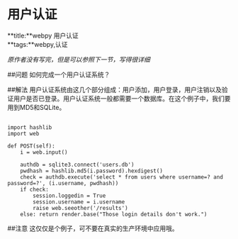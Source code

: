 # 用户认证
**title:**webpy 用户认证  
**tags:**webpy,认证

_原作者没有写完，但是可以参照下一节，写得很详细_

##问题
如何完成一个用户认证系统？

##解法
用户认证系统由这几个部分组成：用户添加，用户登录，用户注销以及验证用户是否已登录。用户认证系统一般都需要一个数据库。在这个例子中，我们要用到MD5和SQLite。

##
    import hashlib
    import web    

    def POST(self):
        i = web.input()

        authdb = sqlite3.connect('users.db')
        pwdhash = hashlib.md5(i.password).hexdigest()
        check = authdb.execute('select * from users where username=? and password=?', (i.username, pwdhash))
        if check: 
            session.loggedin = True
            session.username = i.username
            raise web.seeother('/results')   
        else: return render.base("Those login details don't work.")   

##注意
这仅仅是个例子，可不要在真实的生产环境中应用哦。
